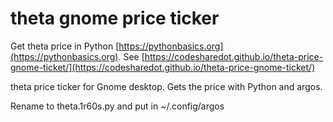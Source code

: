 # theta gnome price ticker

Get theta price in Python [https://pythonbasics.org](https://pythonbasics.org).
See [https://codesharedot.github.io/theta-price-gnome-ticket/](https://codesharedot.github.io/theta-price-gnome-ticket/)

theta price ticker for Gnome desktop. Gets the price with Python and argos.

Rename to theta.1r60s.py and put in ~/.config/argos
